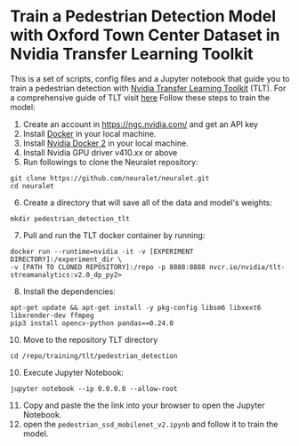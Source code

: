 # Train a Pedestrian Detection Model with Oxford Town Center Dataset in Nvidia Transfer Learning Toolkit

This is a set of scripts, config files and a Jupyter notebook that guide you to train a pedestrian detection with [Nvidia Transfer Learning Toolkit](https://developer.nvidia.com/transfer-learning-toolkit) (TLT).
For a comprehensive guide of TLT visit [here](https://docs.nvidia.com/metropolis/TLT/tlt-getting-started-guide/index.html)
Follow these steps to train the model:
1. Create an account in https://ngc.nvidia.com/ and get an API key
2. Install [Docker](https://docs.docker.com/engine/install/debian/) in your local machine.
3. Install [Nvidia Docker 2](https://github.com/nvidia/nvidia-docker/wiki/Installation-(version-2.0)) in your local machine.
4. Install Nvidia GPU driver v410.xx or above
5. Run followings to clone the Neuralet repository: 
``` 
git clone https://github.com/neuralet/neuralet.git 
cd neuralet
```
6. Create a directory that will save all of the data and model's weights:
```
mkdir pedestrian_detection_tlt
```
7. Pull and run the TLT docker container by running:
```
docker run --runtime=nvidia -it -v [EXPERIMENT DIRECTORY]:/experiment_dir \
-v [PATH TO CLONED REPOSITORY]:/repo -p 8888:8888 nvcr.io/nvidia/tlt-streamanalytics:v2.0_dp_py2>
```
8. Install the dependencies:
```
apt-get update && apt-get install -y pkg-config libsm6 libxext6 libxrender-dev ffmpeg
pip3 install opencv-python pandas==0.24.0
```
10. Move to the repository TLT directory
```
cd /repo/training/tlt/pedestrian_detection
```
10. Execute Jupyter Notebook:
```
jupyter notebook --ip 0.0.0.0 --allow-root
```
11. Copy and paste the the link into your browser to open the Jupyter Notebook.
12. open the `pedestrian_ssd_mobilenet_v2.ipynb` and follow it to train the model.

